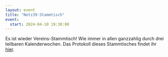 ```yaml
---
layout: event
title: "Netz39-Stammtisch"
event:
  start: 2024-04-10 19:30:00
---
```


Es ist wieder Vereins-Stammtisch! Wie immer in allen ganzzahlig durch drei teilbaren Kalenderwochen. Das Protokoll dieses Stammtisches findet ihr [hier](https://wiki.netz39.de/stammtisch:2024:2024-04-10).
